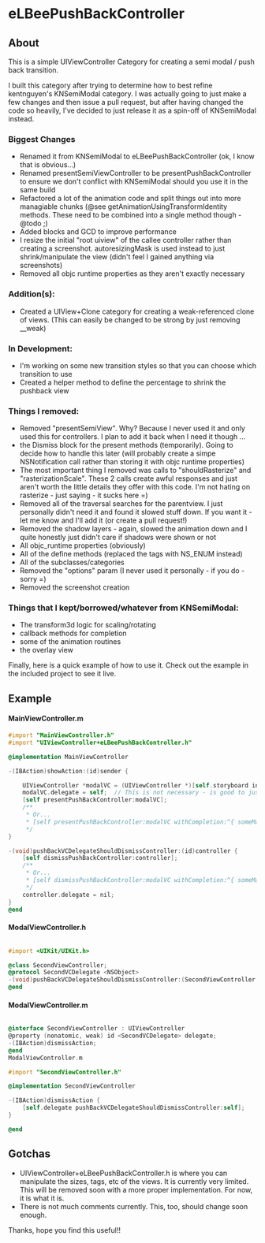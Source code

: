 eLBeePushBackController
=======================

## About

This is a simple UIViewController Category for creating a semi modal / push back transition.

I built this category after trying to determine how to best refine kentnguyen's KNSemiModal category. I was actually going to just make a few changes and then issue a pull request, but after having changed the code so heavily, I've decided to just release it as a spin-off of KNSemiModal instead.

### Biggest Changes

* Renamed it from KNSemiModal to eLBeePushBackController (ok, I know that is obvious...)
* Renamed presentSemiViewController to be presentPushBackController to ensure we don't conflict with KNSemiModal should you use it in the same build
* Refactored a lot of the animation code and split things out into more managiable chunks (@see getAnimationUsingTransformIdentity methods. These need to be combined into a single method though - @todo ;)
* Added blocks and GCD to improve performance
* I resize the initial "root uiview" of the callee controller rather than creating a screenshot. autoresizingMask is used instead to just shrink/manipulate the view (didn't feel I gained anything via screenshots)
* Removed all objc runtime properties as they aren't exactly necessary

### Addition(s):
* Created a UIView+Clone category for creating a weak-referenced clone of views. (This can easily be changed to be strong by just removing __weak)

### In Development:
* I'm working on some new transition styles so that you can choose which transition to use
* Created a helper method to define the percentage to shrink the pushback view

### Things I removed:
* Removed "presentSemiView". Why? Because I never used it and only used this for controllers. I plan to add it back when I need it though ...
* the Dismiss block for the present methods (temporarily). Going to decide how to handle this later (will probably create a simpe NSNotification call rather than storing it with objc runtime properties)
* The most important thing I removed was calls to "shouldRasterize" and "rasterizationScale". These 2 calls create awful responses and just aren't worth the little details they offer with this code. I'm not hating on rasterize - just saying - it sucks here =)
* Removed all of the traversal searches for the parentview. I just personally didn't need it and found it slowed stuff down. If you want it - let me know and I'll add it (or create a pull request!)
* Removed the shadow layers - again, slowed the animation down and I quite honestly just didn't care if shadows were shown or not
* All objc_runtime properties (obviously)
* All of the define methods (replaced the tags with NS_ENUM instead)
* All of the subclasses/categories
* Removed the "options" param (I never used it personally - if you do - sorry =)
* Removed the screenshot creation

### Things that I kept/borrowed/whatever from KNSemiModal:
* The transform3d logic for scaling/rotating
* callback methods for completion
* some of the animation routines
* the overlay view

Finally, here is a quick example of how to use it.  Check out the example in the included project to see it live.

## Example

#### MainViewController.m
```objective-c
#import "MainViewController.h"
#import "UIViewController+eLBeePushBackController.h"

@implementation MainViewController

-(IBAction)showAction:(id)sender {

    UIViewController *modalVC = (UIViewController *)[self.storyboard instantiateViewControllerWithIdentifier:@"ModalViewController"];
    modalVC.delegate = self;  // This is not necessary - is good to just let your main view handle presenting/dismissing
    [self presentPushBackController:modalVC];
    /**
     * Or...
     * [self presentPushBackController:modalVC withCompletion:^{ someMagicMethodHere() }];
     */
}

-(void)pushBackVCDelegateShouldDismissController:(id)controller {
    [self dismissPushBackController:controller];
    /**
     * Or...
     * [self dismissPushBackController:modalVC withCompletion:^{ someMagicMethodHere() }];
     */
    controller.delegate = nil;
}
@end
```

#### ModalViewController.h
```objective-c

#import <UIKit/UIKit.h>

@class SecondViewController;
@protocol SecondVCDelegate <NSObject>
-(void)pushBackVCDelegateShouldDismissController:(SecondViewController *)controller;
@end
```
#### ModalViewController.m
```objective-c

@interface SecondViewController : UIViewController
@property (nonatomic, weak) id <SecondVCDelegate> delegate;
-(IBAction)dismissAction;
@end
ModalViewController.m

#import "SecondViewController.h"

@implementation SecondViewController

-(IBAction)dismissAction {
    [self.delegate pushBackVCDelegateShouldDismissController:self];
}

@end
```


## Gotchas

* UIViewController+eLBeePushBackController.h is where you can manipulate the sizes, tags, etc of the views. It is currently very limited. This will be removed soon with a more proper implementation. For now, it is what it is.
* There is not much comments currently. This, too, should change soon enough.


Thanks, hope you find this useful!!
